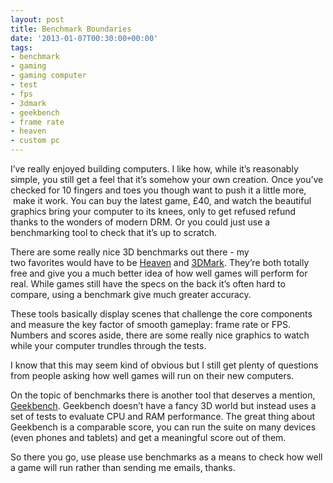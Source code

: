 ```yaml
---
layout: post
title: Benchmark Boundaries
date: '2013-01-07T00:30:00+00:00'
tags:
- benchmark
- gaming
- gaming computer
- test
- fps
- 3dmark
- geekbench
- frame rate
- heaven
- custom pc
---
```

I’ve really enjoyed building computers. I like how, while it’s reasonably simple, you still get a feel that it’s somehow your own creation. Once you’ve checked for 10 fingers and toes you though want to push it a little more,  make it work. You can buy the latest game, £40, and watch the beautiful graphics bring your computer to its knees, only to get refused refund thanks to the wonders of modern DRM. Or you could just use a benchmarking tool to check that it’s up to scratch.

There are some really nice 3D benchmarks out there - my two favorites would have to be [Heaven](http://unigine.com/products/heaven/) and [3DMark](http://www.3dmark.com/). They’re both totally free and give you a much better idea of how well games will perform for real. While games still have the specs on the back it’s often hard to compare, using a benchmark give much greater accuracy.

These tools basically display scenes that challenge the core components and measure the key factor of smooth gameplay: frame rate or FPS. Numbers and scores aside, there are some really nice graphics to watch while your computer trundles through the tests.

I know that this may seem kind of obvious but I still get plenty of questions from people asking how well games will run on their new computers.

On the topic of benchmarks there is another tool that deserves a mention, [Geekbench](http://browser.primatelabs.com/user/charlieegan3/geekbench2). Geekbench doesn’t have a fancy 3D world but instead uses a set of tests to evaluate CPU and RAM performance. The great thing about Geekbench is a comparable score, you can run the suite on many devices (even phones and tablets) and get a meaningful score out of them.

So there you go, use please use benchmarks as a means to check how well a game will run rather than sending me emails, thanks.
